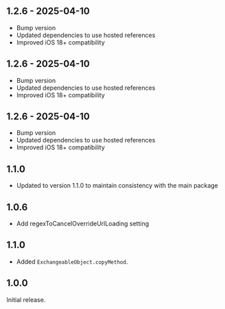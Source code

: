 ## 1.2.6 - 2025-04-10

* Bump version
* Updated dependencies to use hosted references
* Improved iOS 18+ compatibility

## 1.2.6 - 2025-04-10

* Bump version
* Updated dependencies to use hosted references
* Improved iOS 18+ compatibility

## 1.2.6 - 2025-04-10

* Bump version
* Updated dependencies to use hosted references
* Improved iOS 18+ compatibility

## 1.1.0

* Updated to version 1.1.0 to maintain consistency with the main package

## 1.0.6

- Add regexToCancelOverrideUrlLoading setting

## 1.1.0

- Added `ExchangeableObject.copyMethod`.

## 1.0.0

Initial release.
